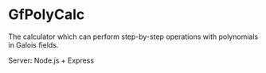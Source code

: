 # GfPolyCalc
The calculator which can perform step-by-step operations with polynomials in Galois fields.

Server: Node.js + Express 
